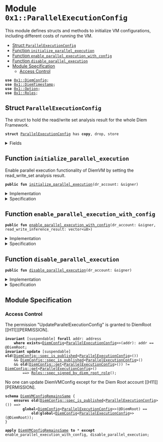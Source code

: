 
<a name="0x1_ParallelExecutionConfig"></a>

# Module `0x1::ParallelExecutionConfig`

This module defines structs and methods to initialize VM configurations,
including different costs of running the VM.


-  [Struct `ParallelExecutionConfig`](#0x1_ParallelExecutionConfig_ParallelExecutionConfig)
-  [Function `initialize_parallel_execution`](#0x1_ParallelExecutionConfig_initialize_parallel_execution)
-  [Function `enable_parallel_execution_with_config`](#0x1_ParallelExecutionConfig_enable_parallel_execution_with_config)
-  [Function `disable_parallel_execution`](#0x1_ParallelExecutionConfig_disable_parallel_execution)
-  [Module Specification](#@Module_Specification_0)
    -  [Access Control](#@Access_Control_1)


<pre><code><b>use</b> <a href="DiemConfig.md#0x1_DiemConfig">0x1::DiemConfig</a>;
<b>use</b> <a href="DiemTimestamp.md#0x1_DiemTimestamp">0x1::DiemTimestamp</a>;
<b>use</b> <a href="../../../../../../../experimental/releases/artifacts/current/build/MoveStdlib/docs/Option.md#0x1_Option">0x1::Option</a>;
<b>use</b> <a href="Roles.md#0x1_Roles">0x1::Roles</a>;
</code></pre>



<a name="0x1_ParallelExecutionConfig_ParallelExecutionConfig"></a>

## Struct `ParallelExecutionConfig`

The struct to hold the read/write set analysis result for the whole Diem Framework.


<pre><code><b>struct</b> <a href="ParallelExecutionConfig.md#0x1_ParallelExecutionConfig">ParallelExecutionConfig</a> has <b>copy</b>, drop, store
</code></pre>



<details>
<summary>Fields</summary>


<dl>
<dt>
<code>read_write_analysis_result: <a href="../../../../../../../experimental/releases/artifacts/current/build/MoveStdlib/docs/Option.md#0x1_Option_Option">Option::Option</a>&lt;vector&lt;u8&gt;&gt;</code>
</dt>
<dd>
 Serialized analysis result for the Diem Framework.
 If this payload is not None, DiemVM will use this config to execute transactions in parallel.
</dd>
</dl>


</details>

<a name="0x1_ParallelExecutionConfig_initialize_parallel_execution"></a>

## Function `initialize_parallel_execution`

Enable parallel execution functionality of DiemVM by setting the read_write_set analysis result.


<pre><code><b>public</b> <b>fun</b> <a href="ParallelExecutionConfig.md#0x1_ParallelExecutionConfig_initialize_parallel_execution">initialize_parallel_execution</a>(dr_account: &signer)
</code></pre>



<details>
<summary>Implementation</summary>


<pre><code><b>public</b> <b>fun</b> <a href="ParallelExecutionConfig.md#0x1_ParallelExecutionConfig_initialize_parallel_execution">initialize_parallel_execution</a>(
    dr_account: &signer,
) {
    // The permission "UpdateVMConfig" is granted <b>to</b> DiemRoot [[H11]][PERMISSION].
    <a href="Roles.md#0x1_Roles_assert_diem_root">Roles::assert_diem_root</a>(dr_account);
    <a href="DiemConfig.md#0x1_DiemConfig_publish_new_config">DiemConfig::publish_new_config</a>(
        dr_account,
        <a href="ParallelExecutionConfig.md#0x1_ParallelExecutionConfig">ParallelExecutionConfig</a> {
            read_write_analysis_result: <a href="../../../../../../../experimental/releases/artifacts/current/build/MoveStdlib/docs/Option.md#0x1_Option_none">Option::none</a>(),
        },
    );
}
</code></pre>



</details>

<details>
<summary>Specification</summary>


Must abort if the signer does not have the DiemRoot role [[H11]][PERMISSION].


<pre><code><b>include</b> <a href="Roles.md#0x1_Roles_AbortsIfNotDiemRoot">Roles::AbortsIfNotDiemRoot</a>{account: dr_account};
<b>include</b> <a href="DiemConfig.md#0x1_DiemConfig_PublishNewConfigAbortsIf">DiemConfig::PublishNewConfigAbortsIf</a>&lt;<a href="ParallelExecutionConfig.md#0x1_ParallelExecutionConfig">ParallelExecutionConfig</a>&gt;;
<b>include</b> <a href="DiemConfig.md#0x1_DiemConfig_PublishNewConfigEnsures">DiemConfig::PublishNewConfigEnsures</a>&lt;<a href="ParallelExecutionConfig.md#0x1_ParallelExecutionConfig">ParallelExecutionConfig</a>&gt; {
    payload: <a href="ParallelExecutionConfig.md#0x1_ParallelExecutionConfig">ParallelExecutionConfig</a> {
        read_write_analysis_result: <a href="../../../../../../../experimental/releases/artifacts/current/build/MoveStdlib/docs/Option.md#0x1_Option_none">Option::none</a>(),
    }};
</code></pre>



</details>

<a name="0x1_ParallelExecutionConfig_enable_parallel_execution_with_config"></a>

## Function `enable_parallel_execution_with_config`



<pre><code><b>public</b> <b>fun</b> <a href="ParallelExecutionConfig.md#0x1_ParallelExecutionConfig_enable_parallel_execution_with_config">enable_parallel_execution_with_config</a>(dr_account: &signer, read_write_inference_result: vector&lt;u8&gt;)
</code></pre>



<details>
<summary>Implementation</summary>


<pre><code><b>public</b> <b>fun</b> <a href="ParallelExecutionConfig.md#0x1_ParallelExecutionConfig_enable_parallel_execution_with_config">enable_parallel_execution_with_config</a>(
   dr_account: &signer,
   read_write_inference_result: vector&lt;u8&gt;,
) {
    <a href="DiemTimestamp.md#0x1_DiemTimestamp_assert_operating">DiemTimestamp::assert_operating</a>();
    <a href="Roles.md#0x1_Roles_assert_diem_root">Roles::assert_diem_root</a>(dr_account);
    <a href="DiemConfig.md#0x1_DiemConfig_set">DiemConfig::set</a>(dr_account, <a href="ParallelExecutionConfig.md#0x1_ParallelExecutionConfig">ParallelExecutionConfig</a> {
        read_write_analysis_result: <a href="../../../../../../../experimental/releases/artifacts/current/build/MoveStdlib/docs/Option.md#0x1_Option_some">Option::some</a>(read_write_inference_result),
    });
}
</code></pre>



</details>

<details>
<summary>Specification</summary>



<pre><code><b>include</b> <a href="DiemTimestamp.md#0x1_DiemTimestamp_AbortsIfNotOperating">DiemTimestamp::AbortsIfNotOperating</a>;
</code></pre>


No one can update DiemVMConfig except for the Diem Root account [[H11]][PERMISSION].


<pre><code><b>include</b> <a href="Roles.md#0x1_Roles_AbortsIfNotDiemRoot">Roles::AbortsIfNotDiemRoot</a>{account: dr_account};
<b>include</b> <a href="DiemConfig.md#0x1_DiemConfig_SetAbortsIf">DiemConfig::SetAbortsIf</a>&lt;<a href="ParallelExecutionConfig.md#0x1_ParallelExecutionConfig">ParallelExecutionConfig</a>&gt;{account: dr_account };
<b>ensures</b> <a href="DiemConfig.md#0x1_DiemConfig_spec_is_published">DiemConfig::spec_is_published</a>&lt;<a href="ParallelExecutionConfig.md#0x1_ParallelExecutionConfig">ParallelExecutionConfig</a>&gt;();
<b>ensures</b> <b>old</b>(<a href="DiemConfig.md#0x1_DiemConfig_spec_has_config">DiemConfig::spec_has_config</a>()) == <a href="DiemConfig.md#0x1_DiemConfig_spec_has_config">DiemConfig::spec_has_config</a>();
</code></pre>



</details>

<a name="0x1_ParallelExecutionConfig_disable_parallel_execution"></a>

## Function `disable_parallel_execution`



<pre><code><b>public</b> <b>fun</b> <a href="ParallelExecutionConfig.md#0x1_ParallelExecutionConfig_disable_parallel_execution">disable_parallel_execution</a>(dr_account: &signer)
</code></pre>



<details>
<summary>Implementation</summary>


<pre><code><b>public</b> <b>fun</b> <a href="ParallelExecutionConfig.md#0x1_ParallelExecutionConfig_disable_parallel_execution">disable_parallel_execution</a>(
   dr_account: &signer,
) {
    <a href="DiemTimestamp.md#0x1_DiemTimestamp_assert_operating">DiemTimestamp::assert_operating</a>();
    <a href="Roles.md#0x1_Roles_assert_diem_root">Roles::assert_diem_root</a>(dr_account);
    <a href="DiemConfig.md#0x1_DiemConfig_set">DiemConfig::set</a>(dr_account, <a href="ParallelExecutionConfig.md#0x1_ParallelExecutionConfig">ParallelExecutionConfig</a> {
        read_write_analysis_result: <a href="../../../../../../../experimental/releases/artifacts/current/build/MoveStdlib/docs/Option.md#0x1_Option_none">Option::none</a>(),
    });
}
</code></pre>



</details>

<details>
<summary>Specification</summary>



<pre><code><b>include</b> <a href="DiemTimestamp.md#0x1_DiemTimestamp_AbortsIfNotOperating">DiemTimestamp::AbortsIfNotOperating</a>;
</code></pre>


No one can update DiemVMConfig except for the Diem Root account [[H11]][PERMISSION].


<pre><code><b>include</b> <a href="Roles.md#0x1_Roles_AbortsIfNotDiemRoot">Roles::AbortsIfNotDiemRoot</a>{account: dr_account};
<b>include</b> <a href="DiemConfig.md#0x1_DiemConfig_SetAbortsIf">DiemConfig::SetAbortsIf</a>&lt;<a href="ParallelExecutionConfig.md#0x1_ParallelExecutionConfig">ParallelExecutionConfig</a>&gt;{account: dr_account };
<b>ensures</b> <a href="DiemConfig.md#0x1_DiemConfig_spec_is_published">DiemConfig::spec_is_published</a>&lt;<a href="ParallelExecutionConfig.md#0x1_ParallelExecutionConfig">ParallelExecutionConfig</a>&gt;();
<b>ensures</b> <a href="DiemConfig.md#0x1_DiemConfig_get">DiemConfig::get</a>&lt;<a href="ParallelExecutionConfig.md#0x1_ParallelExecutionConfig">ParallelExecutionConfig</a>&gt;() == <a href="ParallelExecutionConfig.md#0x1_ParallelExecutionConfig">ParallelExecutionConfig</a> {
    read_write_analysis_result: <a href="../../../../../../../experimental/releases/artifacts/current/build/MoveStdlib/docs/Option.md#0x1_Option_none">Option::none</a>(),
};
<b>ensures</b> <b>old</b>(<a href="DiemConfig.md#0x1_DiemConfig_spec_has_config">DiemConfig::spec_has_config</a>()) == <a href="DiemConfig.md#0x1_DiemConfig_spec_has_config">DiemConfig::spec_has_config</a>();
</code></pre>



</details>

<a name="@Module_Specification_0"></a>

## Module Specification



<a name="@Access_Control_1"></a>

### Access Control

The permission "UpdateParallelExecutionConfig" is granted to DiemRoot [[H11]][PERMISSION].


<pre><code><b>invariant</b> [suspendable] <b>forall</b> addr: address
    <b>where</b> <b>exists</b>&lt;<a href="DiemConfig.md#0x1_DiemConfig">DiemConfig</a>&lt;<a href="ParallelExecutionConfig.md#0x1_ParallelExecutionConfig">ParallelExecutionConfig</a>&gt;&gt;(addr): addr == @DiemRoot;
<b>invariant</b> <b>update</b> [suspendable] <b>old</b>(<a href="DiemConfig.md#0x1_DiemConfig_spec_is_published">DiemConfig::spec_is_published</a>&lt;<a href="ParallelExecutionConfig.md#0x1_ParallelExecutionConfig">ParallelExecutionConfig</a>&gt;())
    && <a href="DiemConfig.md#0x1_DiemConfig_spec_is_published">DiemConfig::spec_is_published</a>&lt;<a href="ParallelExecutionConfig.md#0x1_ParallelExecutionConfig">ParallelExecutionConfig</a>&gt;()
    && <b>old</b>(<a href="DiemConfig.md#0x1_DiemConfig_get">DiemConfig::get</a>&lt;<a href="ParallelExecutionConfig.md#0x1_ParallelExecutionConfig">ParallelExecutionConfig</a>&gt;()) != <a href="DiemConfig.md#0x1_DiemConfig_get">DiemConfig::get</a>&lt;<a href="ParallelExecutionConfig.md#0x1_ParallelExecutionConfig">ParallelExecutionConfig</a>&gt;()
        ==&gt; <a href="Roles.md#0x1_Roles_spec_signed_by_diem_root_role">Roles::spec_signed_by_diem_root_role</a>();
</code></pre>


No one can update DiemVMConfig except for the Diem Root account [[H11]][PERMISSION].


<a name="0x1_ParallelExecutionConfig_DiemVMConfigRemainsSame"></a>


<pre><code><b>schema</b> <a href="ParallelExecutionConfig.md#0x1_ParallelExecutionConfig_DiemVMConfigRemainsSame">DiemVMConfigRemainsSame</a> {
    <b>ensures</b> <b>old</b>(<a href="DiemConfig.md#0x1_DiemConfig_spec_is_published">DiemConfig::spec_is_published</a>&lt;<a href="ParallelExecutionConfig.md#0x1_ParallelExecutionConfig">ParallelExecutionConfig</a>&gt;()) ==&gt;
        <b>global</b>&lt;<a href="DiemConfig.md#0x1_DiemConfig">DiemConfig</a>&lt;<a href="ParallelExecutionConfig.md#0x1_ParallelExecutionConfig">ParallelExecutionConfig</a>&gt;&gt;(@DiemRoot) ==
            <b>old</b>(<b>global</b>&lt;<a href="DiemConfig.md#0x1_DiemConfig">DiemConfig</a>&lt;<a href="ParallelExecutionConfig.md#0x1_ParallelExecutionConfig">ParallelExecutionConfig</a>&gt;&gt;(@DiemRoot));
}
</code></pre>




<pre><code><b>apply</b> <a href="ParallelExecutionConfig.md#0x1_ParallelExecutionConfig_DiemVMConfigRemainsSame">DiemVMConfigRemainsSame</a> <b>to</b> * <b>except</b> enable_parallel_execution_with_config, disable_parallel_execution;
</code></pre>
